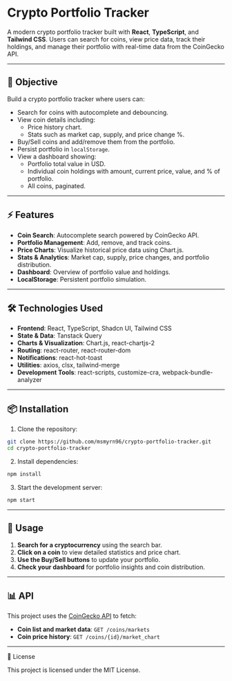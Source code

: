 # Crypto Portfolio Tracker

A modern crypto portfolio tracker built with **React**, **TypeScript**, and **Tailwind CSS**. Users can search for coins, view price data, track their holdings, and manage their portfolio with real-time data from the CoinGecko API.

---

## 🎯 Objective

Build a crypto portfolio tracker where users can:

- Search for coins with autocomplete and debouncing.
- View coin details including:
  - Price history chart.
  - Stats such as market cap, supply, and price change %.
- Buy/Sell coins and add/remove them from the portfolio.
- Persist portfolio in `localStorage`.
- View a dashboard showing:
  - Portfolio total value in USD.
  - Individual coin holdings with amount, current price, value, and % of portfolio.
  - All coins, paginated.

---

## ⚡ Features

- **Coin Search**: Autocomplete search powered by CoinGecko API.
- **Portfolio Management**: Add, remove, and track coins.
- **Price Charts**: Visualize historical price data using Chart.js.
- **Stats & Analytics**: Market cap, supply, price changes, and portfolio distribution.
- **Dashboard**: Overview of portfolio value and holdings.
- **LocalStorage**: Persistent portfolio simulation.

---

## 🛠 Technologies Used

- **Frontend**: React, TypeScript, Shadcn UI, Tailwind CSS  
- **State & Data**: Tanstack Query  
- **Charts & Visualization**: Chart.js, react-chartjs-2  
- **Routing**: react-router, react-router-dom  
- **Notifications**: react-hot-toast  
- **Utilities**: axios, clsx, tailwind-merge  
- **Development Tools**: react-scripts, customize-cra, webpack-bundle-analyzer

---

## 📦 Installation

1. Clone the repository:

```bash
git clone https://github.com/msmyrn96/crypto-portfolio-tracker.git
cd crypto-portfolio-tracker
```

2. Install dependencies:

```bash
npm install
```

3. Start the development server:

```bash
npm start
```

---

## 🧩 Usage

1. **Search for a cryptocurrency** using the search bar.  
2. **Click on a coin** to view detailed statistics and price chart.  
3. **Use the Buy/Sell buttons** to update your portfolio.  
4. **Check your dashboard** for portfolio insights and coin distribution.  

---

## 📊 API

This project uses the [CoinGecko API](https://www.coingecko.com/en/api) to fetch:

- **Coin list and market data**: `GET /coins/markets`  
- **Coin price history**: `GET /coins/{id}/market_chart`

---

📝 License

This project is licensed under the MIT License.
